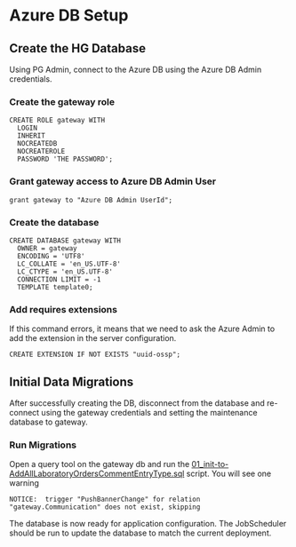 # Azure DB Setup

## Create the HG Database

Using PG Admin, connect to the Azure DB using the Azure DB Admin credentials.

### Create the gateway role

```console
CREATE ROLE gateway WITH
  LOGIN
  INHERIT
  NOCREATEDB
  NOCREATEROLE
  PASSWORD 'THE PASSWORD';
```

### Grant gateway access to Azure DB Admin User

```console
grant gateway to "Azure DB Admin UserId";
```

### Create the database

```console
CREATE DATABASE gateway WITH
  OWNER = gateway
  ENCODING = 'UTF8'
  LC_COLLATE = 'en_US.UTF-8'
  LC_CTYPE = 'en_US.UTF-8'
  CONNECTION LIMIT = -1
  TEMPLATE template0;
```

### Add requires extensions

If this command errors, it means that we need to ask the Azure Admin to add the extension in the server configuration.

```console
CREATE EXTENSION IF NOT EXISTS "uuid-ossp";
```

## Initial Data Migrations

After successfully creating the DB, disconnect from the database and re-connect using the gateway credentials and setting the maintenance database to gateway.

### Run Migrations

Open a query tool on the gateway db and run the [01_init-to-AddAllLaboratoryOrdersCommentEntryType.sql](/sql/01_init-to-AddAllLaboratoryOrdersCommentEntryType.sql) script.  You will see one warning

```console
NOTICE:  trigger "PushBannerChange" for relation "gateway.Communication" does not exist, skipping
```

The database is now ready for application configuration.  The JobScheduler should be run to update the database to match the current deployment.
